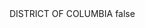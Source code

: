 <?xml version="1.0" encoding="UTF-8"?>
<CustomMetadata xmlns="http://soap.sforce.com/2006/04/metadata">
    <label>DISTRICT OF COLUMBIA</label>
    <protected>false</protected>
</CustomMetadata>
